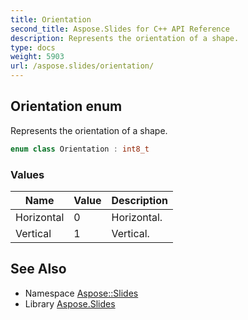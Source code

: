 ```yaml
---
title: Orientation
second_title: Aspose.Slides for C++ API Reference
description: Represents the orientation of a shape.
type: docs
weight: 5903
url: /aspose.slides/orientation/
---
```

## Orientation enum


Represents the orientation of a shape.

```cpp
enum class Orientation : int8_t
```

### Values

| Name | Value | Description |
| --- | --- | --- |
| Horizontal | 0 | Horizontal. |
| Vertical | 1 | Vertical. |

## See Also

* Namespace [Aspose::Slides](../)
* Library [Aspose.Slides](../../)